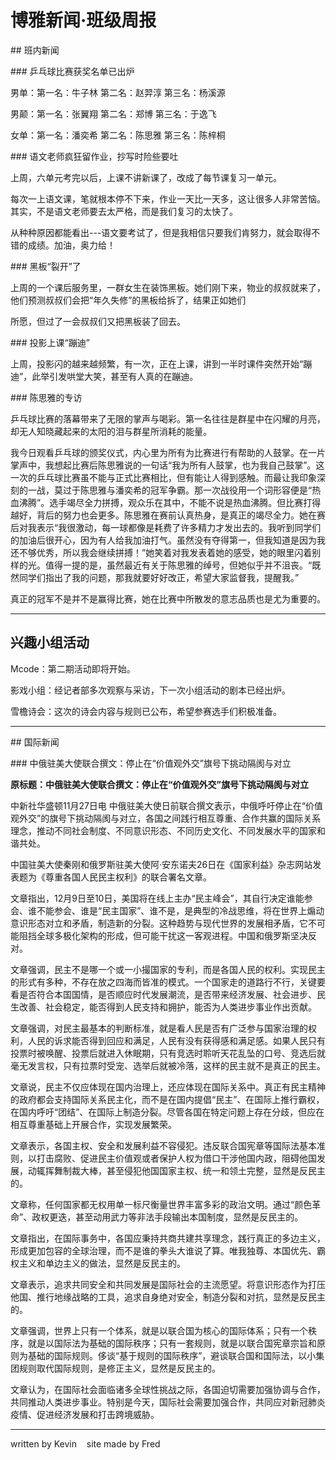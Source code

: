 # 博雅新闻·班级周报

## 班内新闻

### 乒乓球比赛获奖名单已出炉

男单：第一名：牛子林 第二名：赵羿淳 第三名：杨溪源

男颠：第一名：张翼翔 第二名：郑博 第三名：于逸飞

女单：第一名：潘奕希 第二名：陈思雅 第三名：陈梓桐

### 语文老师疯狂留作业，抄写时险些要吐

上周，六单元考完以后，上课不讲新课了，改成了每节课复习一单元。

每次一上语文课，笔就根本停不下来，作业一天比一天多，这让很多人非常苦恼。其实，不是语文老师要去太严格，而是我们复习的太快了。

从种种原因都能看出---语文要考试了，但是我相信只要我们肯努力，就会取得不错的成绩。加油，奥力给！

### 黑板“裂开”了

上周的一个课后服务里，一群女生在装饰黑板。她们刚下来，物业的叔叔就来了，他们预测叔叔们会把“年久失修”的黑板给拆了，结果正如她们

所愿，但过了一会叔叔们又把黑板装了回去。

### 投影上课“蹦迪”

上周，投影闪的越来越频繁，有一次，正在上课，讲到一半时课件突然开始“蹦迪”，此举引发哄堂大笑，甚至有人真的在蹦迪。

### 陈思雅的专访

乒乓球比赛的落幕带来了无限的掌声与喝彩。第一名往往是群星中在闪耀的月亮，却无人知晓藏起来的太阳的泪与群星所消耗的能量。

我今日观看乒乓球的颁奖仪式，内心里为所有为比赛进行有帮助的人鼓掌。在一片掌声中，我想起比赛后陈思雅说的一句话“我为所有人鼓掌，也为我自己鼓掌”。这一次的乒乓球比赛虽不能与正式比赛相比，但有能让人得到感触。而最让我印象深刻的一战，莫过于陈思雅与潘奕希的冠军争霸。那一次战役用一个词形容便是“热血沸腾”。选手竭尽全力拼搏，观众乐在其中，不能不说是热血沸腾。但比赛打得越好，背后的努力也会更多。陈思雅在赛前认真热身，是真正的竭尽全力。她在赛后对我表示“我很激动，每一球都像是耗费了许多精力才发出去的。我听到同学们的加油后很开心，因为有人给我加油打气。虽然没有夺得第一，但我知道是因为我还不够优秀，所以我会继续拼搏！”她笑着对我发表着她的感受，她的眼里闪着别样的光。值得一提的是，虽然最近有关于陈思雅的绰号，但她似乎并不沮丧。“既然同学们指出了我的问题，那我就要好好改正，希望大家监督我，提醒我。”

真正的冠军不是并不是赢得比赛，她在比赛中所散发的意志品质也是尤为重要的。

---

## 兴趣小组活动

Mcode：第二期活动即将开始。

影戏小组：经记者部多次观察与采访，下一次小组活动的剧本已经出炉。

雪檐诗会：这次的诗会内容与规则已公布，希望参赛选手们积极准备。

---

## 国际新闻

### 中俄驻美大使联合撰文：停止在“价值观外交”旗号下挑动隔阂与对立

**原标题：中俄驻美大使联合撰文：停止在“价值观外交”旗号下挑动隔阂与对立**

中新社华盛顿11月27日电
中俄驻美大使日前联合撰文表示，中俄呼吁停止在“价值观外交”的旗号下挑动隔阂与对立，各国之间践行相互尊重、合作共赢的国际关系理念，推动不同社会制度、不同意识形态、不同历史文化、不同发展水平的国家和谐共处。

中国驻美大使秦刚和俄罗斯驻美大使阿·安东诺夫26日在《国家利益》杂志网站发表题为《尊重各国人民民主权利》的联合署名文章。

文章指出，12月9日至10日，美国将在线上主办“民主峰会”，其自行决定谁能参会、谁不能参会、谁是“民主国家”、谁不是，是典型的冷战思维，将在世界上煽动意识形态对立和矛盾，制造新的分裂。这种趋势与现代世界的发展相矛盾，它不可能阻挡全球多极化架构的形成，但可能干扰这一客观进程。中国和俄罗斯坚决反对。

文章强调，民主不是哪一个或一小撮国家的专利，而是各国人民的权利。实现民主的形式有多种，不存在放之四海而皆准的模式。一个国家走的道路行不行，关键要看是否符合本国国情，是否顺应时代发展潮流，是否带来经济发展、社会进步、民生改善、社会稳定，能否得到人民支持和拥护，能否为人类进步事业作出贡献。

文章强调，对民主最基本的判断标准，就是看人民是否有广泛参与国家治理的权利，人民的诉求能否得到回应和满足，人民有没有获得感和满足感。如果人民只有投票时被唤醒、投票后就进入休眠期，只有竞选时聆听天花乱坠的口号、竞选后就毫无发言权，只有拉票时受宠、选举后就被冷落，这样的民主就不是真正的民主。

文章说，民主不仅应体现在国内治理上，还应体现在国际关系中。真正有民主精神的政府都会支持国际关系民主化，而不是在国内提倡“民主”、在国际上推行霸权，在国内呼吁“团结”、在国际上制造分裂。尽管各国在特定问题上存在分歧，但应在相互尊重基础上开展合作，实现发展繁荣。

文章表示，各国主权、安全和发展利益不容侵犯。违反联合国宪章等国际法基本准则，以打击腐败、促进民主价值观或者保护人权为借口干涉他国内政，阻碍他国发展，动辄挥舞制裁大棒，甚至侵犯他国国家主权、统一和领土完整，显然是反民主的。

文章称，任何国家都无权用单一标尺衡量世界丰富多彩的政治文明。通过“颜色革命”、政权更迭，甚至动用武力等非法手段输出本国制度，显然是反民主的。

文章指出，在国际事务中，各国应秉持共商共建共享理念，践行真正的多边主义，形成更加包容的全球治理，而不是谁的拳头大谁说了算。唯我独尊、本国优先、霸权主义和单边主义的做法，显然是反民主的。

文章表示，追求共同安全和共同发展是国际社会的主流愿望。将意识形态作为打压他国、推行地缘战略的工具，追求自身绝对安全，制造分裂和对抗，显然是反民主的。

文章强调，世界上只有一个体系，就是以联合国为核心的国际体系；只有一个秩序，就是以国际法为基础的国际秩序；只有一套规则，就是以联合国宪章宗旨和原则为基础的国际规则。侈谈“基于规则的国际秩序”，避谈联合国和国际法，以小集团规则取代国际规则，是修正主义，显然是反民主的。

文章认为，在国际社会面临诸多全球性挑战之际，各国迫切需要加强协调与合作，共同推动人类进步事业。特别是今天，国际社会需要加强合作，共同应对新冠肺炎疫情、促进经济发展和打击跨境威胁。

---

written by Kevin    site made by Fred
